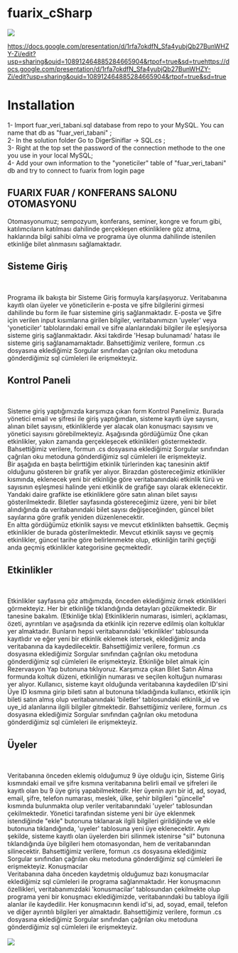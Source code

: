 # fuarix_cSharp
<img src="https://github.com/Judy-Nkwama/fuarix_cSharp/blob/main/Screenshot%20(158).png" /></br>

https://docs.google.com/presentation/d/1rfa7okdfN_Sfa4yubjQb27BunWHZY-Zi/edit?usp=sharing&ouid=108912464885284665904&rtpof=true&sd=truehttps://docs.google.com/presentation/d/1rfa7okdfN_Sfa4yubjQb27BunWHZY-Zi/edit?usp=sharing&ouid=108912464885284665904&rtpof=true&sd=true


# Installation 
1- Import fuar_veri_tabani.sql database from repo to your MySQL. You can name that db as "fuar_veri_tabani" ;</br>
2- In the solution folder Go to DigerSiniflar -> SQL.cs ;</br>
3- Right at the top set the password of the connection methode to the one you use in your local MySQL;</br>
4- Add your own information to the "yoneticiler" table of "fuar_veri_tabani" db and try to connect to fuarix from login page</br>

<h2>FUARIX FUAR / KONFERANS SALONU OTOMASYONU</h2>

Otomasyonumuz; sempozyum, konferans, seminer, kongre ve forum gibi, katılımcıların katılması dahilinde gerçekleşen etkinliklere göz atma, haklarında bilgi sahibi olma ve programa üye olunma dahilinde istenilen etkinliğe bilet alınmasını sağlamaktadır.</br>

<h2>Sisteme Giriş</h2></br>

Programa ilk bakışta bir Sisteme Giriş formuyla karşılaşıyoruz. Veritabanına kayıtlı olan üyeler ve yöneticilerin e-posta ve şifre bilgilerini girmesi dahilinde bu form ile fuar sistemine giriş sağlanmaktadır. E-posta ve Şifre için verilen input kısımlarına girilen bilgiler, veritabanımızın 'uyeler' veya 'yoneticiler' tablolarındaki email ve sifre alanlarındaki bilgiler ile eşleşiyorsa sisteme giriş sağlanmaktadır. Aksi takdirde 'Hesap bulunamadı' hatası ile sisteme giriş sağlanamamaktadır. Bahsettiğimiz verilere, formun .cs dosyasına eklediğimiz Sorgular sınıfından çağrılan oku metoduna gönderdiğimiz sql cümleleri ile erişmekteyiz.</br>

<h2>Kontrol Paneli</h2></br>

Sisteme giriş yaptığımızda karşımıza çıkan form Kontrol Panelimiz. Burada yönetici email ve şifresi ile giriş yaptığımdan, sisteme kayıtlı üye sayısını, alınan bilet sayısını, etkinliklerde yer alacak olan konuşmacı sayısını ve yönetici sayısını görebilmekteyiz. Aşağısında gördüğümüz Öne çıkan etkinlikler, yakın zamanda gerçekleşecek etkinlikleri göstermektedir. Bahsettiğimiz verilere, formun .cs dosyasına eklediğimiz Sorgular sınıfından çağrılan oku metoduna gönderdiğimiz sql cümleleri ile erişmekteyiz.</br>
Bir aşağıda en başta belirttiğim etkinlik türlerinden kaç tanesinin aktif olduğunu gösteren bir grafik yer alıyor. Birazdan göstereceğimiz etkinlikler kısmında, eklenecek yeni bir etkinliğe göre veritabanındaki etkinlik türü ve sayısının eşleşmesi halinde yeni etkinlik de grafiğe sayı olarak eklenecektir. 
Yandaki daire grafikte ise etkinliklere göre satın alınan bilet sayısı gösterilmektedir. Biletler sayfasında göstereceğimiz üzere, yeni bir bilet alındığında da veritabanındaki bilet sayısı değişeceğinden, güncel bilet sayılarına göre grafik yeniden düzenlenecektir.</br>
En altta gördüğümüz etkinlik sayısı ve mevcut etklinlikten bahsettik. Geçmiş etkinlikler de burada gösterilmektedir. Mevcut etkinlik sayısı ve geçmiş etkinlikler, güncel tarihe göre belirlenmekte olup, etkinliğin tarihi geçtiği anda geçmiş etkinlikler kategorisine geçmektedir.</br>

<h2>Etkinlikler</h2></br>

Etkinlikler sayfasına göz attığımızda, önceden eklediğimiz örnek etkinlikleri görmekteyiz. Her bir etkinliğe tıklandığında detayları gözükmektedir. Bir tanesine bakalım. (Etkinliğe tıkla) Etkinliklerin numarası, isimleri, açıklaması, özeti, ayrıntıları ve aşağısında da etkinlik için rezerve edilmiş olan koltuklar yer almaktadır. Bunların hepsi veritabanındaki 'etkinlikler' tablosunda kayıtlıdır ve eğer yeni bir etkinlik eklemek istersek, eklediğimiz anda veritabanına da kaydedilecektir. Bahsettiğimiz verilere, formun .cs dosyasına eklediğimiz Sorgular sınıfından çağrılan oku metoduna gönderdiğimiz sql cümleleri ile erişmekteyiz.
Etkinliğe bilet almak için Rezervasyon Yap butonuna tıklıyoruz. Karşımıza çıkan Bilet Satın Alma formunda koltuk düzeni, etkinliğin numarası ve seçilen koltuğun numarası yer alıyor. Kullanıcı, sisteme kayıt olduğunda veritabanına kaydedilen ID'sini Üye ID kısmına girip bileti satın al butonuna tıkladığında kullanıcı, etkinlik için bileti satın almış olup veritabanındaki 'biletler' tablosundaki etkinlik_id ve uye_id alanlarına ilgili bilgiler gitmektedir.  Bahsettiğimiz verilere, formun .cs dosyasına eklediğimiz Sorgular sınıfından çağrılan oku metoduna gönderdiğimiz sql cümleleri ile erişmekteyiz.</br>

<h2>Üyeler</h2></br>

Veritabanına önceden eklemiş olduğumuz 9 üye olduğu için, Sisteme Giriş kısmındaki email ve şifre kısmına veritabanına belirli email ve şifreleri ile kayıtlı olan bu 9 üye giriş yapabilmektedir. Her üyenin ayrı bir id, ad, soyad, email, şifre, telefon numarası, meslek, ülke, şehir bilgileri "güncelle" kısmında bulunmakta olup veriler veritabanındaki 'uyeler' tablosundan çekilmektedir. Yönetici tarafından sisteme yeni bir üye eklenmek istendiğinde "ekle" butonuna tıklanarak ilgili bilgileri girildiğinde ve ekle butonuna tıklandığında, 'uyeler' tablosuna yeni üye eklenecektir. Aynı şekilde, sisteme kayıtlı olan üyelerden biri silinmek istenirse "sil" butonuna tıklandığında üye bilgileri hem otomasyondan, hem de veritabanından silinecektir.
Bahsettiğimiz verilere, formun .cs dosyasına eklediğimiz Sorgular sınıfından çağrılan oku metoduna gönderdiğimiz sql cümleleri ile erişmekteyiz.
Konuşmacılar</br>
Veritabanına daha önceden kaydetmiş olduğumuz bazı konuşmacılar eklediğimiz sql cümleleri ile programa sağlanmaktadır. Her konuşmacının özellikleri, veritabanımızdaki 'konusmacilar' tablosundan çekilmekte olup programa yeni bir konuşmacı eklediğimizde, veritabanındaki bu tabloya ilgili alanlar ile kaydedilir. Her konuşmacının kendi id'si, ad, soyad, email, telefon ve diğer ayrıntılı bilgileri yer almaktadır. Bahsettiğimiz verilere, formun .cs dosyasına eklediğimiz Sorgular sınıfından çağrılan oku metoduna gönderdiğimiz sql cümleleri ile erişmekteyiz.
</br></br>
<img src="https://github.com/Judy-Nkwama/fuarix_cSharp/blob/main/Screenshot%20(130).png" />
